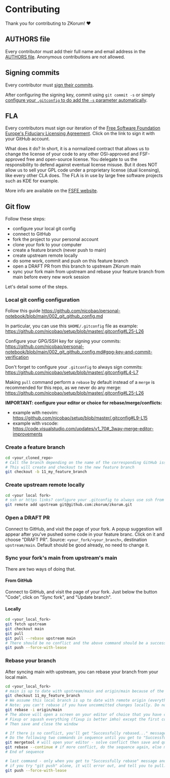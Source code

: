 # Contributing

Thank you for contributing to ZKorum! ❤️

## AUTHORS file

Every contributor must add their full name and email address in the [AUTHORS file](./AUTHORS). Anonymous contributions are not allowed.

## Signing commits

Every contributor must [sign their commits](https://docs.github.com/en/authentication/managing-commit-signature-verification/signing-commits).

After configuring the signing key, commit using `git commit -s` or simply [configure your `.gitconfig` to do add the `-s` parameter automatically](https://github.com/zkorum/zkorum/blob/main/CONTRIBUTING.md#local-git-config-configuration).

## FLA

Every contributors must sign our iteration of the [Free Software Foundation Europe's Fiduciary Licensing Agreement](https://github.com/zkorum/zkorum). Click on the link to sign it with your GitHub account.

What does it do? In short, it is a normalized contract that allows us to change the license of your code to any other OSI-approved and FSF-approved free and open-source license. You delegate to us the responsibility to defend against eventual license misuse. But it does NOT allow us to sell your GPL code under a proprietary license (dual licensing), like every other CLA does. The FLA is in use by large free software projects such as KDE for example.

More info are available on the [FSFE website](https://fsfe.org/activities/fla/fla.en.html).

## Git flow

Follow these steps:

- configure your local git config
- connect to GitHub
- fork the project to your personal account
- clone your fork to your computer
- create a feature branch (never push to main)
- create upstream remote locally
- do some work, commit and push on this feature branch
- open a DRAFT PR from this branch to upstream ZKorum main
- sync your fork main from upstream and rebase your feature branch from main before every new work session

Let's detail some of the steps.

### Local git config configuration

Follow this guide https://github.com/nicobao/personal-notebook/blob/main/002_git_github_config.md

In particular, you can use this `$HOME/.gitconfig` file as example: https://github.com/nicobao/setup/blob/master/.gitconfig#L25-L26

Configure your GPG/SSH key for signing your commits: https://github.com/nicobao/personal-notebook/blob/main/002_git_github_config.md#gpg-key-and-commit-verification

Don't forget to configure your `.gitconfig` to always sign commits: https://github.com/nicobao/setup/blob/master/.gitconfig#L4-L7

Making `pull` command perform a `rebase` by default instead of a `merge` is recommended for this repo, as we never do any merge: https://github.com/nicobao/setup/blob/master/.gitconfig#L25-L26

**IMPORTANT: configure your editor or choice for rebase/merge/conflicts:**

- example with neovim: https://github.com/nicobao/setup/blob/master/.gitconfig#L9-L15
- example with vscode: https://code.visualstudio.com/updates/v1_70#_3way-merge-editor-improvements

### Create a feature branch

```bash
cd <your_cloned_repo>
# Call the branch depending on the name of the corresponding GitHub issue you're working on - and the issue number
# This will create and checkout to the new feature branch
git checkout -b 11_my_feature_branch
```

### Create upstream remote locally

```bash
cd <your local fork>
# ssh or https links? configure your .gitconfig to always use ssh from https: see https://github.com/nicobao/setup/blob/master/.gitconfig#L22-L23
git remote add upstream git@github.com:zkorum/zkorum.git
```

### Open a DRAFT PR

Connect to GitHub, and visit the page of your fork.
A popup suggestion will appear after you've pushed some code in your feature branc. Click on it and choose "DRAFT PR". Source: `<your_fork/<your_branch>`, destination `upstream/main`. Default should be good already, no need to change it.

### Sync your fork's main from upstream's main

There are two ways of doing that.

#### From GitHub

Connect to GitHub, and visit the page of your fork. Just below the button "Code", click on "Sync fork", and "Update branch".

#### Locally

```bash
cd <your_local_fork>
git fetch upstream
git checkout main
git pull
git pull --rebase upstream main
# There should be no conflict and the above command should be a success, as you should never push to main directly.
git push --force-with-lease
```

### Rebase your branch

After syncing main with upstream, you can rebase your branch from your local main.

```bash
cd <your_local_fork>
# main is up to date with upstream/main and origin/main because of the syncing above
git checkout 11_my_feature_branch
# We assume this local branch is up to date with remote origin (everything committed and pushed)
# Note: you can't rebase if you have uncommitted changes locally. Do not stash them or when you will unstash them after the rebase, it might create conflicts. Just commit.
git rebase -i origin/main
# The above will open a screen on your editor of choice that you have configure earlier, so you can choose what to fixup/squash
# Fixup or squash everything (fixup is better imho) except the first commit to avoid solving the same conflict multiple times at each of your commits.
# Then save and close the window

# If there is no conflict, you'll get "Successfully rebased..." message already. If that's your case ignore the following sequence and skip to the last command
# Do the following two commands in sequence until you get to "Successfully rebased...." message:
git mergetool # will open your editor - solve conflict then save and quit window
git rebase --continue # if more conflict, do the sequence again, else move on to the last command
# End of sequence

# last command - only when you get to "Successfully rebase" message and you're happy with your eventual conflict resolution
# if you try "git push" alone, it will error out, and tell you to pull. DO NOT PULL. You must force push to origin because you just re-wrote history
git push --force-with-lease
```
